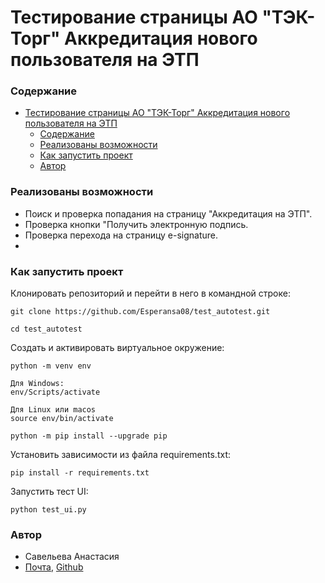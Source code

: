 
# Тестирование страницы АО "ТЭК-Торг" Аккредитация нового пользователя на ЭТП

### Содержание
- [Тестирование страницы АО "ТЭК-Торг" Аккредитация нового пользователя на ЭТП](#тестирование-страницы-ао-тэк-торг-аккредитация-нового-пользователя-на-этп)
    - [Содержание](#содержание)
    - [Реализованы возможности](#реализованы-возможности)
    - [Как запустить проект](#как-запустить-проект)
    - [Автор](#автор)


### Реализованы возможности
* Поиск и проверка попадания на страницу "Аккредитация на ЭТП".
* Проверка кнопки "Получить электронную подпись.
* Проверка перехода на страницу e-signature.
* 



### Как запустить проект

Клонировать репозиторий и перейти в него в командной строке:

```
git clone https://github.com/Esperansa08/test_autotest.git
```
```
cd test_autotest
```

Cоздать и активировать виртуальное окружение:

```
python -m venv env
```
```
Для Windows:
env/Scripts/activate

Для Linux или macos
source env/bin/activate
```
```
python -m pip install --upgrade pip
```

Установить зависимости из файла requirements.txt:
```
pip install -r requirements.txt
```
Запустить тест UI:
```
python test_ui.py
```


### Автор
 * Савельева Анастасия 
 * [Почта](Visteria09@yandex.ru), [Github](https://github.com/Esperansa08) 
